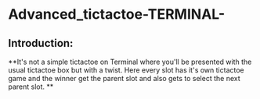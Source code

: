 # Advanced_tictactoe-TERMINAL-

## Introduction: 
**It's not a simple tictactoe on Terminal where you'll be presented with the usual tictactoe box but with a twist. Here every slot has it's own tictactoe game and the winner get the parent slot and also gets to select the next parent slot. **



